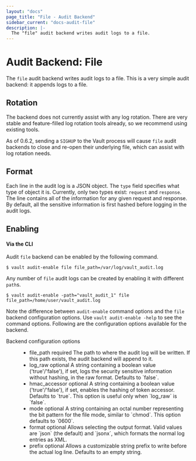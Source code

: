 ```yaml
---
layout: "docs"
page_title: "File - Audit Backend"
sidebar_current: "docs-audit-file"
description: |-
  The "file" audit backend writes audit logs to a file.
---
```


# Audit Backend: File

The `file` audit backend writes audit logs to a file. This is a very simple audit
backend: it appends logs to a file.

## Rotation

The backend does not currently assist with any log rotation. There are very
stable and feature-filled log rotation tools already, so we recommend using
existing tools.

As of 0.6.2, sending a `SIGHUP` to the Vault process will cause `file` audit
backends to close and re-open their underlying file, which can assist with log
rotation needs.

## Format

Each line in the audit log is a JSON object. The `type` field specifies what type of
object it is. Currently, only two types exist: `request` and `response`. The line contains
all of the information for any given request and response. By default, all the sensitive
information is first hashed before logging in the audit logs.

## Enabling

#### Via the CLI

Audit `file` backend can be enabled by the following command.

```
$ vault audit-enable file file_path=/var/log/vault_audit.log
```

Any number of `file` audit logs can be created by enabling it with different `path`s.

```
$ vault audit-enable -path="vault_audit_1" file file_path=/home/user/vault_audit.log
```

Note the difference between `audit-enable` command options and the `file` backend
configuration options. Use `vault audit-enable -help` to see the command options.
Following are the configuration options available for the backend.

<dl class="api">
  <dt>Backend configuration options</dt>
  <dd>
    <ul>
      <li>
        <span class="param">file_path</span>
        <span class="param-flags">required</span>
            The path to where the audit log will be written. If this
            path exists, the audit backend will append to it.
      </li>
      <li>
        <span class="param">log_raw</span>
        <span class="param-flags">optional</span>
            A string containing a boolean value ('true'/'false'), if set, logs
            the security sensitive information without hashing, in the raw
            format. Defaults to `false`.
      </li>
      <li>
        <span class="param">hmac_accessor</span>
        <span class="param-flags">optional</span>
            A string containing a boolean value ('true'/'false'), if set,
            enables the hashing of token accessor. Defaults
            to `true`. This option is useful only when `log_raw` is `false`.
      </li>
      <li>
        <span class="param">mode</span>
        <span class="param-flags">optional</span>
            A string containing an octal number representing the bit pattern
            for the file mode, similar to `chmod`. This option defaults to
            `0600`.
      </li>
      <li>
        <span class="param">format</span>
        <span class="param-flags">optional</span>
            Allows selecting the output format. Valid values are `json` (the
            default) and `jsonx`, which formats the normal log entries as XML.
      </li>
      <li>
        <span class="param">prefix</span>
        <span class="param-flags">optional</span>
            Allows a customizable string prefix to write before the actual log
            line. Defaults to an empty string.
      </li>
    </ul>
  </dd>
</dl>

